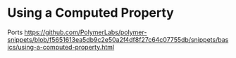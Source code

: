# Using a Computed Property

Ports https://github.com/PolymerLabs/polymer-snippets/blob/f5651613ea5db9c2e50a2f4df8f27c64c07755db/snippets/basics/using-a-computed-property.html